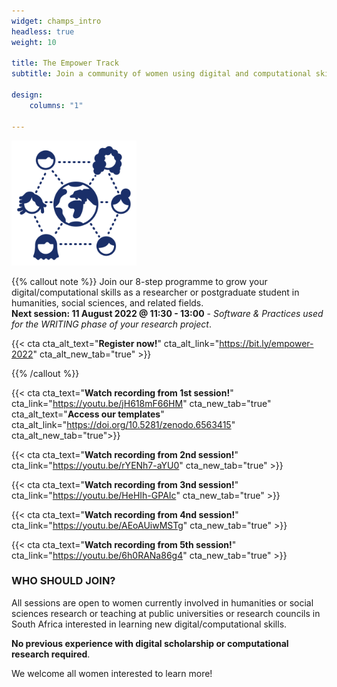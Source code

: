 ```yaml
---
widget: champs_intro
headless: true
weight: 10

title: The Empower Track
subtitle: Join a community of women using digital and computational skills in research and beyond!

design:
    columns: "1"

---
```


<img src="empower-icon.svg" width="200px">

{{% callout note %}}
Join our 8-step programme to grow your digital/computational skills as a researcher or postgraduate student in humanities, social sciences, and related fields.
<br>**Next session: 11 August 2022 @ 11:30 - 13:00** - _Software & Practices used for the WRITING phase of your research project_.

{{< cta cta_alt_text="**Register now!**" cta_alt_link="https://bit.ly/empower-2022" cta_alt_new_tab="true" >}}

{{% /callout %}}

{{< cta cta_text="**Watch recording from 1st session!**" cta_link="https://youtu.be/jH618mF66HM" cta_new_tab="true" cta_alt_text="**Access our templates**" cta_alt_link="https://doi.org/10.5281/zenodo.6563415" cta_alt_new_tab="true">}}

{{< cta cta_text="**Watch recording from 2nd session!**" cta_link="https://youtu.be/rYENh7-aYU0" cta_new_tab="true" >}}

{{< cta cta_text="**Watch recording from 3nd session!**" cta_link="https://youtu.be/HeHIh-GPAIc" cta_new_tab="true" >}}

{{< cta cta_text="**Watch recording from 4nd session!**" cta_link="https://youtu.be/AEoAUiwMSTg" cta_new_tab="true" >}}

{{< cta cta_text="**Watch recording from 5th session!**" cta_link="https://youtu.be/6h0RANa86g4" cta_new_tab="true" >}}

### WHO SHOULD JOIN?

All sessions are open to women currently involved in humanities or social sciences research or teaching at public universities or research councils in South Africa interested in learning new digital/computational skills.

**No previous experience with digital scholarship or computational research required**.

We welcome all women interested to learn more!

